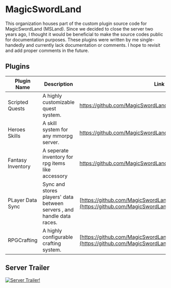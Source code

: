 # MagicSwordLand

This organization houses part of the custom plugin source code for MagicSwordLand (MSLand). Since we decided to close the server two years ago, I thought it would be beneficial to make the source codes public for documentation purposes. These plugins were written by me single-handedly and currently lack documentation or comments. I hope to revisit and add proper comments in the future.



## Plugins
| Plugin Name | Description | Link |
| ----------- | ----------- | ---- |
| Scripted Quests | A highly customizable quest system. | https://github.com/MagicSwordLand/ScriptedQuest/tree/main |
| Heroes Skills | A skill system for any mmorpg server. | https://github.com/MagicSwordLand/HeroesSkills/tree/main |
| Fantasy Inventory | A seperate inventory for rpg items like accessory | https://github.com/MagicSwordLand/FantasyInventory/tree/main |
| PLayer Data Sync | Sync and stores players' data between servers , and handle data races. | [https://github.com/MagicSwordLand/FantasyInventory/tree/main](https://github.com/MagicSwordLand/PlayerDataSync) |
| RPGCrafting | A highly configurable crafting system. | [https://github.com/MagicSwordLand/FantasyInventory/tree/main](https://github.com/MagicSwordLand/RPGCrafting/tree/main) |

## Server Trailer
[![Server Trailer!](https://img.youtube.com/vi/AuBs1ZOexoQ/maxresdefault.jpg)](https://youtu.be/AuBs1ZOexoQ)
